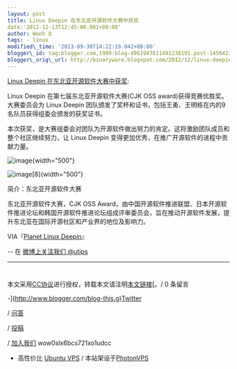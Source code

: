 ```yaml
--- 
layout: post 
title: Linux Deepin 在东北亚开源软件大赛中获奖 
date:'2012-12-13T12:45:00.001+08:00' 
author: Wenh Q
tags: - linux
modified\_time: '2013-09-30T14:22:19.042+08:00' 
blogger\_id: tag:blogger.com,1999:blog-4961947611491238191.post-1456423513378453481
blogger\_orig\_url: http://binaryware.blogspot.com/2012/12/linux-deepin.html
--- 
```

[Linux
Deepin
在东北亚开源软件大赛中获奖](http://wowubuntu.com/linux-deepin-won-the-seventh-cjk-oss-award.html):

Linux Deepin 在第七届东北亚开源软件大赛(CJK OSS
award)获得竞赛优胜奖。大赛委员会为 Linux Deepin
团队颁发了奖杯和证书，包括王勇、王明栋在内的9名队员获得组委会颁发的获奖证书。

本次获奖，是大赛组委会对团队为开源软件做出努力的肯定。这将激励团队成员和整个社区继续努力，让
Linux Deepin 变得更加优秀，在推广开源软件的进程中贡献力量。

![](http://planet.linuxdeepin.com/wp-content/uploads/2012/12/image-300x225.jpg "image"){width="500"}

![](http://planet.linuxdeepin.com/wp-content/uploads/2012/12/image8-300x225.jpg "image[8]"){width="500"}

简介：东北亚开源软件大赛

东北亚开源软件大赛，CJK OSS
Award，由中国开源软件推进联盟、日本开源软件推进论坛和韩国开源软件推进论坛组成评审委员会，旨在推动开源软件发展，提升东北亚在国际开源社区和产业界的地位及影响力。

VIA『[Planet Linux
Deepin](http://planet.linuxdeepin.com/2012/12/13/linux-deepin-won-the-seventh-cjk-oss-award/)』

-- 在 [微博上关注我们 @utips](http://t.sina.com.cn/utips)




------------------------------------------------------------------------




#
本文采用[CC协议](http://creativecommons.org/licenses/by/2.5/cn/)进行授权，转载本文请注明[本文链接](http://wowubuntu.com/linux-deepin-won-the-seventh-cjk-oss-award.html "Permalink")[。/
0 条留言





-](http://www.blogger.com/blog-this.g)[Twitter](http://twitter.com/ubuntu_tips)

/ [问答](http://wowubuntu.com/ask)

/ [投稿](http://wowubuntu.com/submit)

/ [加入我们](http://wowubuntu.com/join) wow0slx6bcs721xo1udcc

- 高性价比 [Ubuntu VPS](http://wowubuntu.com/vps.html) /
本站架设于[PhotonVPS](http://www.photonvps.com/billing/aff.php?aff=129)
